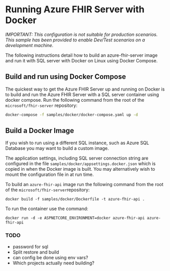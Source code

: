 # Running Azure FHIR Server with Docker

*IMPORTANT: This configuration is not suitable for production scenarios. This sample has been provided to enable Dev/Test scenarios on a development machine.*

The following instructions detail how to build an azure-fhir-server image and run it with SQL server with Docker on Linux using Docker Compose.

## Build and run using Docker Compose

The quickest way to get the Azure FHIR Server up and running on Docker is to build and run the Azure FHIR Server with a SQL server container using docker compose. Run  the following command from the root of the `microsoft/fhir-server` repository:

```bash
docker-compose -f samples/docker/docker-compose.yaml up -d
```

## Build a Docker Image

If you wish to run using a different SQL instance, such as Azure SQL Database you may want to build a custom image.

The application settings, including SQL server connection string are configured in the file ```samples/docker/appsettings.docker.json``` which is copied in when the Docker image is built. You may alternatively wish to mount the configuration file in at run time.

To build an `azure-fhir-api` image run the following command from the root of the `microsoft/fhir-server`repository:

```docker build -f samples/docker/Dockerfile -t azure-fhir-api .```

To run the container use the command:

```docker run -d -e ASPNETCORE_ENVIRONMENT=docker azure-fhir-api azure-fhir-api```

### TODO

- password for sql
- Split restore and build
- can config be done using env vars?
- Which projects actually need building?

